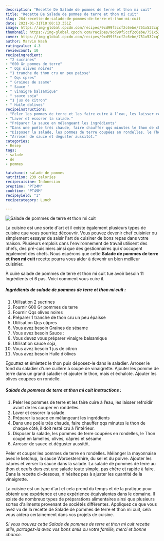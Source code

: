```yaml
---
description: "Recette De Salade de pommes de terre et thon mi cuit"
title: "Recette De Salade de pommes de terre et thon mi cuit"
slug: 264-recette-de-salade-de-pommes-de-terre-et-thon-mi-cuit
date: 2021-01-31T10:00:13.351Z
image: https://img-global.cpcdn.com/recipes/9cd99f5ccf2c6ebe/751x532cq70/salade-de-pommes-de-terre-et-thon-mi-cuit-photo-principale-de-la-recette.jpg
thumbnail: https://img-global.cpcdn.com/recipes/9cd99f5ccf2c6ebe/751x532cq70/salade-de-pommes-de-terre-et-thon-mi-cuit-photo-principale-de-la-recette.jpg
cover: https://img-global.cpcdn.com/recipes/9cd99f5ccf2c6ebe/751x532cq70/salade-de-pommes-de-terre-et-thon-mi-cuit-photo-principale-de-la-recette.jpg
author: Marvin Nash
ratingvalue: 4.3
reviewcount: 10
recipeingredient:
- "2 sucrines"
- "600 Gr pommes de terre"
- " Qqs olives noires"
- "1 tranche de thon cru un peu paisse"
- " Qqs cpres"
- " Graines de ssame"
- " Sauce "
- " vinaigre balsamique"
- " sauce soja"
- "1 jus de citron"
- " Huile dolives"
recipeinstructions:
- "Peler les pommes de terre et les faire cuire à l’eau, les laisser refroidir avant de les couper en rondelles."
- "Laver et essorer la salade."
- "Préparer la sauce en mélangeant les ingrédients"
- "Dans une poêle très chaude, faire chauffer qqs minutes le thon de chaque côté, il doit resté cru à l’intérieur."
- "Disposer la salade, les pommes de terre coupées en rondelles, le Thon coupé en lamelles, olives, câpres et sésame."
- "Arroser de sauce et déguster aussitôt."
categories:
- Resep
tags:
- salade
- de
- pommes

katakunci: salade de pommes 
nutrition: 239 calories
recipecuisine: Indonesian
preptime: "PT24M"
cooktime: "PT49M"
recipeyield: "1"
recipecategory: Lunch

---
```



![Salade de pommes de terre et thon mi cuit](https://img-global.cpcdn.com/recipes/9cd99f5ccf2c6ebe/751x532cq70/salade-de-pommes-de-terre-et-thon-mi-cuit-photo-principale-de-la-recette.jpg)

La cuisine est une sorte d'art et il existe également plusieurs types de cuisine que vous pourriez découvrir. Vous pouvez devenir chef cuisinier ou simplement essayer de saisir l'art de cuisiner de bons repas dans votre maison. Plusieurs emplois dans l'environnement de travail utilisent des chefs, des pré-cuisiniers ainsi que des gestionnaires qui s'occupent également des chefs. Nous espérons que cette <strong> Salade de pommes de terre et thon mi cuit </strong> recette pourra vous aider à devenir un bien meilleur cuisinier.

<!--inarticleads1-->

À cuire salade de pommes de terre et thon mi cuit tue avoir besoin 11 Ingrédients et 6 pas. Voici comment vous cuire il.

##### Ingrédients de salade de pommes de terre et thon mi cuit :

1. Utilisation 2 sucrines
1. Fournir 600 Gr pommes de terre
1. Fournir  Qqs olives noires
1. Préparer 1 tranche de thon cru un peu épaisse
1. Utilisation  Qqs câpres
1. Vous avez besoin  Graines de sésame
1. Vous avez besoin  Sauce :
1. Vous devez vous préparer  vinaigre balsamique
1. Utilisation  sauce soja,
1. Vous avez besoin 1 jus de citron
1. Vous avez besoin  Huile d’olives


Egouttez et émiettez le thon puis déposez-le dans le saladier. Arroser le fond du saladier d&#39;une cuillère à soupe de vinaigrette. Ajouter les pomme de terre dans un grand saladier et ajouter le thon, mais et échalote. Ajouter les olives coupées en rondelle. 

<!--inarticleads2-->

##### Salade de pommes de terre et thon mi cuit instructions :

1. Peler les pommes de terre et les faire cuire à l’eau, les laisser refroidir avant de les couper en rondelles.
1. Laver et essorer la salade.
1. Préparer la sauce en mélangeant les ingrédients
1. Dans une poêle très chaude, faire chauffer qqs minutes le thon de chaque côté, il doit resté cru à l’intérieur.
1. Disposer la salade, les pommes de terre coupées en rondelles, le Thon coupé en lamelles, olives, câpres et sésame.
1. Arroser de sauce et déguster aussitôt.


Peler et couper les pommes de terre en rondelles. Mélanger la mayonnaise avec le ketchup, la sauce Worcestershire, du sel et du poivre. Ajouter les câpres et verser la sauce dans la salade. La salade de pommes de terre au thon et oeufs durs est une salade toute simple, pas chère et rapide à faire. Dans la recette ci-dessous, n&#39;hésitez pas à ajuster les quantité de la vinaigrette. 

<!--inarticleads1-->

<p>
La cuisine est un type d'art et cela prend du temps et de la pratique pour obtenir une expérience et une expérience équivalentes dans le domaine. Il existe de nombreux types de préparations alimentaires ainsi que plusieurs sortes d'aliments provenant de sociétés différentes. Appliquez ce que vous avez vu de la recette de Salade de pommes de terre et thon mi cuit, cela vous aidera certainement dans vos projets de cuisine.
</p>

<p>
<i>Si vous trouvez cette Salade de pommes de terre et thon mi cuit recette utile, partagez-la avec vos bons amis ou votre famille, merci et bonne chance.</i>
</p>
